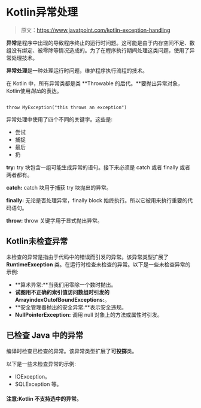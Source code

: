 # Kotlin异常处理

> 原文：<https://www.javatpoint.com/kotlin-exception-handling>

**异常**是程序中出现的导致程序终止的运行时问题。这可能是由于内存空间不足、数组没有绑定、被零除等情况造成的。为了在程序执行期间处理这类问题，使用了异常处理技术。

**异常处理**是一种处理运行时问题，维护程序执行流程的技术。

在 Kotlin 中，所有异常类都是类 **Throwable 的后代。**要抛出异常对象，Kotlin使用*抛出*的表达。

```

throw MyException("this throws an exception")

```

异常处理中使用了四个不同的关键字。这些是:

*   尝试
*   捕捉
*   最后
*   扔

**try:** try 块包含一组可能生成异常的语句。接下来必须是 catch 或者 finally 或者两者都有。

**catch:** catch 块用于捕获 try 块抛出的异常。

**finally:** 无论是否处理异常，finally block 始终执行。所以它被用来执行重要的代码语句。

**throw:** throw 关键字用于显式抛出异常。

## Kotlin未检查异常

未检查的异常是指由于代码中的错误而引发的异常。该异常类型扩展了 **RuntimeException** 类。在运行时检查未检查的异常。以下是一些未检查异常的示例:

*   **算术异常:**当我们用零除一个数时抛出。
*   **试图用不正确的索引值访问数组时引发的 ArrayindexOutofBoundExceptions:**。
*   **安全管理器抛出的安全异常:**表示安全违规。
*   **NullPointerException:** 调用 null 对象上的方法或属性时引发。

## 已检查 Java 中的异常

编译时检查已检查的异常。该异常类型扩展了**可投掷**类。

以下是一些未检查异常的示例:

*   IOException。
*   SQLException 等。

#### 注意:Kotlin 不支持选中的异常。